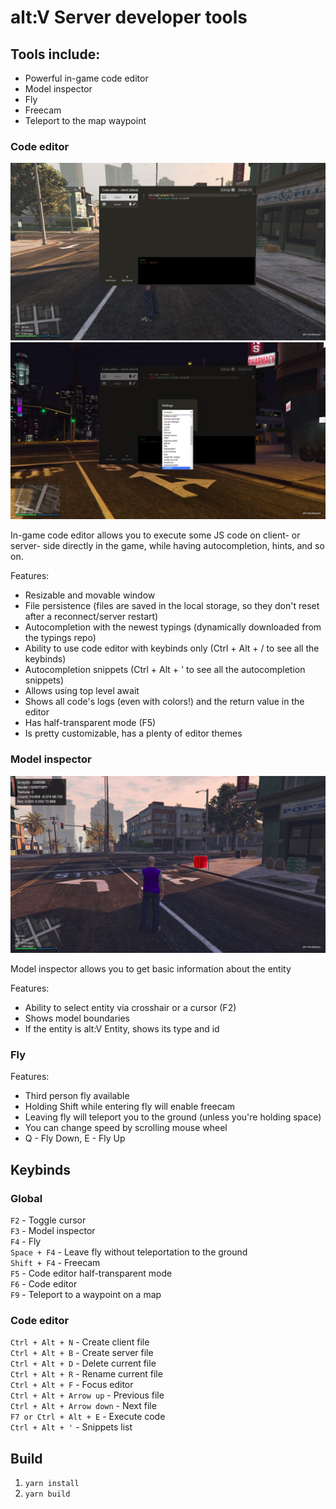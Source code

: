 # alt:V Server developer tools

## Tools include:
- Powerful in-game code editor
- Model inspector
- Fly
- Freecam
- Teleport to the map waypoint

### Code editor

![Code editor](./.github/codeeditor.png)
![Code editor themes](./.github/codeeditor2.png)

In-game code editor allows you to execute some JS code on client- or server- side directly in the game, while having autocompletion, hints, and so on.

Features:
- Resizable and movable window
- File persistence (files are saved in the local storage, so they don't reset after a reconnect/server restart)
- Autocompletion with the newest typings (dynamically downloaded from the typings repo)
- Ability to use code editor with keybinds only (Ctrl + Alt + / to see all the keybinds)
- Autocompletion snippets (Ctrl + Alt + ' to see all the autocompletion snippets)
- Allows using top level await
- Shows all code's logs (even with colors!) and the return value in the editor
- Has half-transparent mode (F5)
- Is pretty customizable, has a plenty of editor themes

### Model inspector

![Model inspector](./.github/modelinspector.png)

Model inspector allows you to get basic information about the entity

Features:
- Ability to select entity via crosshair or a cursor (F2)
- Shows model boundaries
- If the entity is alt:V Entity, shows its type and id

### Fly

Features:
- Third person fly available
- Holding Shift while entering fly will enable freecam
- Leaving fly will teleport you to the ground (unless you're holding space)
- You can change speed by scrolling mouse wheel
- Q - Fly Down, E - Fly Up

## Keybinds

### Global

`F2` - Toggle cursor<br>
`F3` - Model inspector<br>
`F4` - Fly<br>
`Space + F4` - Leave fly without teleportation to the ground<br>
`Shift + F4` - Freecam<br>
`F5` - Code editor half-transparent mode<br>
`F6` - Code editor<br>
`F9` - Teleport to a waypoint on a map<br>

### Code editor

`Ctrl + Alt + N` - Create client file<br>
`Ctrl + Alt + B` - Create server file<br>
`Ctrl + Alt + D` - Delete current file<br>
`Ctrl + Alt + R` - Rename current file<br>
`Ctrl + Alt + F` - Focus editor<br>
`Ctrl + Alt + Arrow up` - Previous file<br>
`Ctrl + Alt + Arrow down` - Next file<br>
`F7 or Ctrl + Alt + E` - Execute code<br>
`Ctrl + Alt + '` - Snippets list<br>

## Build

1. `yarn install`
2. `yarn build`
